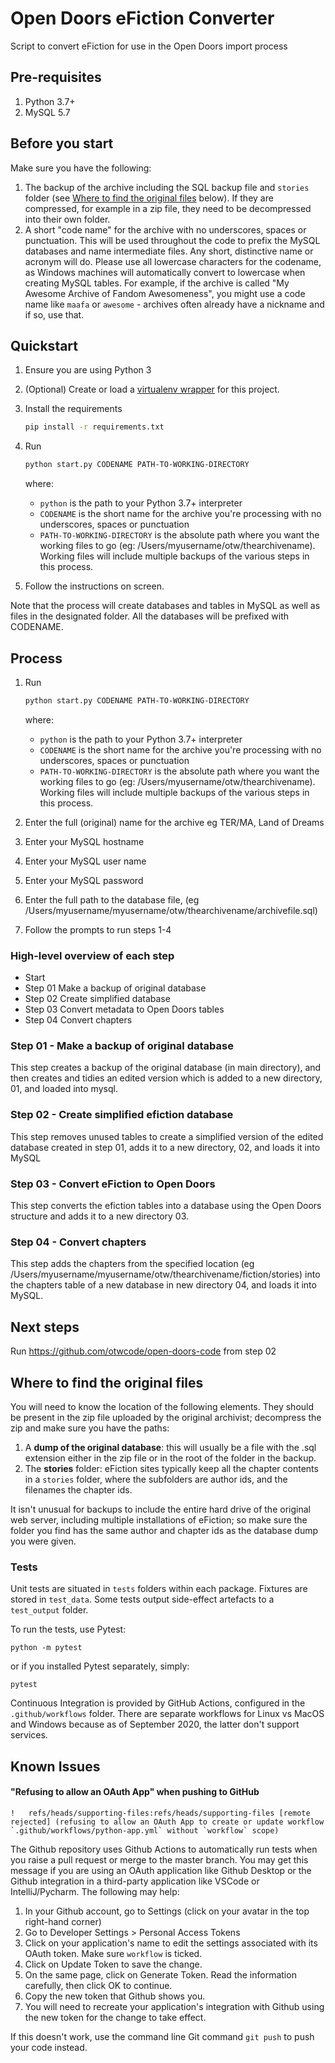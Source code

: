 # Open Doors eFiction Converter
Script to convert eFiction for use in the Open Doors import process

## Pre-requisites

1. Python 3.7+
1. MySQL 5.7

## Before you start
Make sure you have the following:
1. The backup of the archive including the SQL backup file and `stories` folder (see [Where to find the original files](#Where-to-find-the-original-files) below). 
If they are compressed, for example in a zip file, they need to be decompressed into their own folder.
1. A short "code name" for the archive with no underscores, spaces or punctuation. This will be used throughout the code to prefix the MySQL databases and name intermediate files. Any short, distinctive name or acronym will do. Please use all lowercase characters for the codename, as Windows machines will automatically convert to lowercase when creating MySQL tables.
For example, if the archive is called "My Awesome Archive of Fandom Awesomeness", you might use a code name like `maafa` or `awesome` - archives often already have a nickname and if so, use that.


## Quickstart

1. Ensure you are using Python 3
1. (Optional) Create or load a [virtualenv wrapper](https://packaging.python.org/guides/installing-using-pip-and-virtual-environments/#installing-virtualenv) for this project.
1. Install the requirements
    ```bash
    pip install -r requirements.txt
    ```
1. Run 
   ```bash
   python start.py CODENAME PATH-TO-WORKING-DIRECTORY
   ``` 
    where:
    
    - `python` is the path to your Python 3.7+ interpreter 
    - `CODENAME` is the short name for the archive you're processing with no underscores, spaces or punctuation
    - `PATH-TO-WORKING-DIRECTORY` is the absolute path where you want the working files to go (eg: /Users/myusername/otw/thearchivename). Working files will include multiple backups of the various steps in this process.
1. Follow the instructions on screen.

Note that the process will create databases and tables in MySQL as well as files in the designated folder. All the databases will be prefixed with CODENAME.


## Process

1. Run 
   ```bash
   python start.py CODENAME PATH-TO-WORKING-DIRECTORY
   ``` 
    where:
    
    - `python` is the path to your Python 3.7+ interpreter 
    - `CODENAME` is the short name for the archive you're processing with no underscores, spaces or punctuation
    - `PATH-TO-WORKING-DIRECTORY` is the absolute path where you want the working files to go (eg: /Users/myusername/otw/thearchivename). Working files will include multiple backups of the various steps in this process.

2. Enter the full (original) name for the archive eg TER/MA, Land of Dreams
3. Enter your MySQL hostname
4. Enter your MySQL user name
5. Enter your MySQL password
6. Enter the full path to the database file, (eg /Users/myusername/myusername/otw/thearchivename/archivefile.sql)
7. Follow the prompts to run steps 1-4

### High-level overview of each step
- Start
- Step 01 Make a backup of original database
- Step 02 Create simplified database  
- Step 03 Convert metadata to Open Doors tables     
- Step 04 Convert chapters


### Step 01 - Make a backup of original database

This step creates a backup of the original database (in main directory), and then creates and tidies an edited version which is added to a new directory, 01, and loaded into mysql. 

### Step 02 -  Create simplified efiction database  

This step removes unused tables to create a simplified version of the edited database created in step 01, adds it to a new directory, 02, and loads it into MySQL

### Step 03 - Convert eFiction to Open Doors

This step converts the efiction tables into a database using the Open Doors structure and adds it to a new directory 03.

### Step 04 - Convert chapters

This step adds the chapters from the specified location (eg /Users/myusername/myusername/otw/thearchivename/fiction/stories) into the chapters table of a new database in new directory 04, and loads it into MySQL.


##  Next steps
Run https://github.com/otwcode/open-doors-code from step 02


## Where to find the original files
You will need to know the location of the following elements. They should be present in the zip file uploaded by the original archivist; decompress the zip and make sure you have the paths:
1. A **dump of the original database**: this will usually be a file with the .sql extension either in the zip file or in the 
root of the folder in the backup.
1. The **stories** folder: eFiction sites typically keep all the chapter contents in a `stories` folder, where the subfolders
are author ids, and the filenames the chapter ids. 

It isn't unusual for backups to include the entire hard drive of the original web server, including multiple 
installations of eFiction; so make sure the folder you find has the same author and chapter ids as the database dump 
you were given.

### Tests
Unit tests are situated in `tests` folders within each package. Fixtures are stored in `test_data`. Some tests output side-effect artefacts to a `test_output` folder.

To run the tests, use Pytest:

```
python -m pytest
```

or if you installed Pytest separately, simply:

```
pytest
```

Continuous Integration is provided by GitHub Actions, configured in the `.github/workflows` folder. There are separate workflows for Linux vs MacOS and Windows because as of September 2020, the latter don't support services.

## Known Issues
#### "Refusing to allow an OAuth App" when pushing to GitHub
```
!	refs/heads/supporting-files:refs/heads/supporting-files	[remote rejected] (refusing to allow an OAuth App to create or update workflow `.github/workflows/python-app.yml` without `workflow` scope)
```
The Github repository uses Github Actions to automatically run tests when you raise a pull request or merge to the master branch. You may get this message if you are using an OAuth application like Github Desktop or the Github integration in a third-party application like VSCode or IntelliJ/Pycharm. The following may help:
1. In your Github account, go to Settings (click on your avatar in the top right-hand corner)
1. Go to Developer Settings > Personal Access Tokens
1. Click on your application's name to edit the settings associated with its OAuth token. Make sure `workflow` is ticked.
1. Click on Update Token to save the change.
1. On the same page, click on Generate Token. Read the information carefully, then click OK to continue.
1. Copy the new token that Github shows you.
1. You will need to recreate your application's integration with Github using the new token for the change to take effect.

If this doesn't work, use the command line Git command `git push` to push your code instead.
